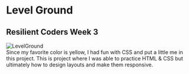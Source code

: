 # Level Ground
## Resilient Coders Week 3
![LevelGround](https://user-images.githubusercontent.com/125819056/228992313-7d033ffa-bde6-48ef-aab5-4896dd18da9f.png)
<br>Since my favorite color is yellow, I had fun with CSS and put a little me in this project. This is project where I was able to practice HTML & CSS but ultimately how to design layouts and make them responsive.
